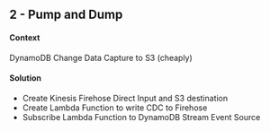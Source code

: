 ## 2 - Pump and Dump

#### Context

DynamoDB Change Data Capture to S3 (cheaply)

#### Solution

-   Create Kinesis Firehose Direct Input and S3 destination
-   Create Lambda Function to write CDC to Firehose
-   Subscribe Lambda Function to DynamoDB Stream Event Source
